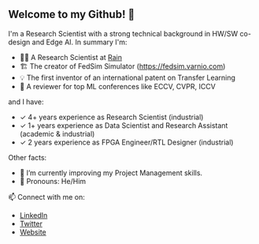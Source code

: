 ## Welcome to my Github! 👋

I'm a Research Scientist with a strong technical background in HW/SW co-design and Edge AI.
In summary I'm:

- 🧑‍🔬 A Research Scientist at [Rain](https://rain.ai)
- 🏗️ The creator of FedSim Simulator (https://fedsim.varnio.com)
- 💡 The first inventor of an international patent on Transfer Learning
- 🧐 A reviewer for top ML conferences like ECCV, CVPR, ICCV

and I have:
- ✓ 4+ years experience as Research Scientist (industrial)
- ✓ 1+ years experience as Data Scientist and Research Assistant (academic & industrial)
- ✓ 2 years experience as FPGA Engineer/RTL Designer (industrial)

Other facts:
* 🌱 I’m currently improving my Project Management skills.
* 🤵 Pronouns: He/Him


📫 Connect with me on: 
* [LinkedIn](https://www.linkedin.com/in/farshid-varno/)
* [Twitter](https://twitter.com/fhvarno)
* [Website](https://farshid.varnio.com)


<!--
**fvarno/fvarno** is a ✨ _special_ ✨ repository because its `README.md` (this file) appears on your GitHub profile.

Here are some ideas to get you started:

- 🔭 I’m currently working on ...
- 🌱 I’m currently learning ...
- 👯 I’m looking to collaborate on ...
- 🤔 I’m looking for help with ...
- 💬 Ask me about ...
- 📫 How to reach me: ...
- 😄 Pronouns: ...
- ⚡ Fun fact: ...
-->
